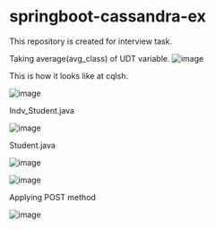# springboot-cassandra-ex

This repository is created for interview task.


Taking average(avg_class) of UDT variable.
![image](https://user-images.githubusercontent.com/29722241/177867375-298aa539-732a-4f19-b247-8b8820553a8c.png)


This is how it looks like at cqlsh.

![image](https://user-images.githubusercontent.com/29722241/177412982-ea6cd174-256d-4205-a5a4-76551ddf12fe.png)

Indv_Student.java

![image](https://user-images.githubusercontent.com/29722241/177511257-07230e24-a0dd-4402-a774-45b9f49a9b29.png)

Student.java

![image](https://user-images.githubusercontent.com/29722241/177511597-8e44161e-1fb0-4f29-8da9-3f92d69d45fb.png)



![image](https://user-images.githubusercontent.com/29722241/177511929-d1287134-462b-4e27-804c-4d59498bdae7.png)


Applying POST method

![image](https://user-images.githubusercontent.com/29722241/177421082-65065538-f430-435b-9bc5-d036f4586a2e.png)


